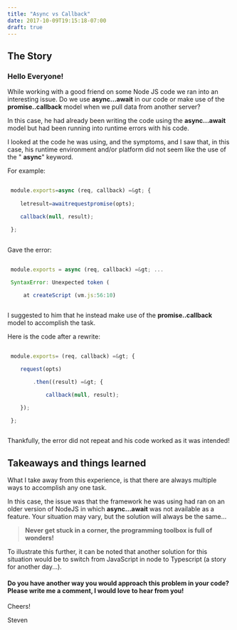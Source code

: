 ```yaml
---
title: "Async vs Callback"
date: 2017-10-09T19:15:18-07:00
draft: true
---
```


## The Story

### Hello Everyone!

While working with a good friend on some Node JS code we ran into an interesting issue. Do we use **async...await** in our code or make use of the **promise..callback** model when we pull data from another server?

In this case, he had already been writing the code using the **async...await** model but had been running into runtime errors with his code.

I looked at the code he was using, and the symptoms, and I saw that, in this case, his runtime environment and/or platform did not seem like the use of the &quot; **async**&quot; keyword.

For example:
```javascript
 
 module.exports=async (req, callback) =&gt; {
 
    letresult=awaitrequestpromise(opts);
 
    callback(null, result);

 };
 
```
Gave the error:

```javascript
 
 module.exports = async (req, callback) =&gt; ...                       ^

 SyntaxError: Unexpected token (

     at createScript (vm.js:56:10)
 
```

I suggested to him that he instead make use of the **promise..callback** model to accomplish the task.

Here is the code after a rewrite:

```javascript
 
 module.exports= (req, callback) =&gt; {

    request(opts)

        .then((result) =&gt; {

            callback(null, result);

    });

 };
 
 ```
Thankfully, the error did not repeat and his code worked as it was intended!

## Takeaways and things learned

What I take away from this experience, is that there are always multiple ways to accomplish any one task.

In this case, the issue was that the framework he was using had ran on an older version of NodeJS in which **async...await** was not available as a feature. Your situation may vary, but the solution will always be the same…

> **Never get stuck in a corner, the programming toolbox is full of wonders!**

To illustrate this further, it can be noted that another solution for this situation would be to switch from JavaScript in node to Typescript (a story for another day...). 

#### Do you have another way you would approach this problem in your code? Please write me a comment, I would love to hear from you!

Cheers!

Steven